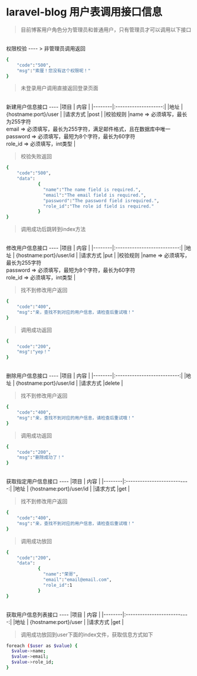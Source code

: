 laravel-blog 用户表调用接口信息
====

> 目前博客用户角色分为管理员和普通用户，只有管理员才可以调用以下接口

<br>
权限校验
----
> 非管理员调用返回

```bash
{
    "code":"500",  
    "msg":"索厘！您没有这个权限呢！"     
}
  ```
> 未登录用户调用直接返回登录页面

<br>
新建用户信息接口
----
|项目     | 内容                  |
|--------|:--------------------:|
|地址     | {hostname:port}/user |
|请求方式 |post                  |
|校验规则 |name => 必须填写，最长为255字符<br> email => 必须填写，最长为255字符，满足邮件格式，且在数据库中唯一 <br> password => 必须填写，最短为8个字符，最长为60字符 <br> role_id =>  必须填写，int类型 |   

> 校验失败返回

```bash
{
    "code":"500",  
    "data":
            {
              "name":"The name field is required.",
              "email":"The email field is required.",
              "password":"The password field isrequired.",
              "role_id":"The role id field is required."
            }
}
  ```      

> 调用成功后跳转到index方法

<br>
修改用户信息接口
----
|项目     | 内容                        |
|--------|:---------------------------:|
|地址     | {hostname:port}/user/id    |
|请求方式 |put                         |
|校验规则 |name => 必须填写，最长为255字符 <br> password => 必须填写，最短为8个字符，最长为60字符 <br> role_id =>  必须填写，int类型 |

> 找不到修改用户返回

```bash
{
    "code":"400",  
    "msg":"亲，查找不到对应的用户信息，请检查后重试哦！"  
}
```  

> 调用成功返回

```bash
{
    "code":"200",  
    "msg":"yep！"  
}
```   

<br>
删除用户信息接口
----
|项目     | 内容                        |
|--------|:---------------------------:|
|地址     | {hostname:port}/user/id    |
|请求方式 |delete                      |

> 找不到修改用户返回

```bash
{
    "code":"400",  
    "msg":"亲，查找不到对应的用户信息，请检查后重试哦！"  
}
```  
> 调用成功返回

```bash
{
    "code":"200",  
    "msg":"删除成功了！"  
}
```

<br>
获取指定用户信息接口
----
|项目     | 内容                        |
|--------|:---------------------------:|
|地址     | {hostname:port}/user/id    |
|请求方式 |get                         |

> 找不到修改用户返回

```bash
{
    "code":"400",  
    "msg":"亲，查找不到对应的用户信息，请检查后重试哦！"  
}
```  
> 调用成功放回

```bash
{
    "code":"200",  
    "data":
            {
              "name":"荣哥",
              "email":"email@email.com",
              "role_id":1
            }
}
  ```  

<br>
获取用户信息列表接口
----
|项目     | 内容                        |
|--------|:---------------------------:|
|地址     | {hostname:port}/user       |
|请求方式 |get                         |

> 调用成功放回到user下面的index文件，获取信息方式如下

```bash
foreach ($user as $value) {
  $value->name;
  $value->email;
  $value->role_id;
}
  ```
